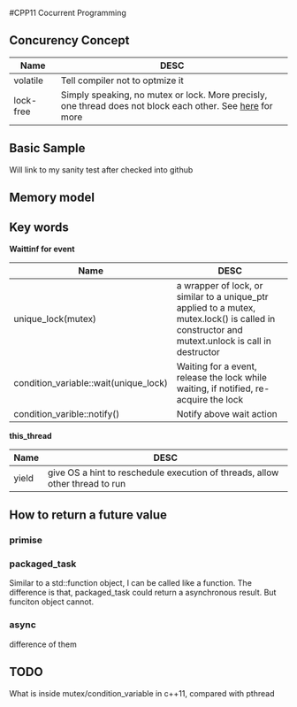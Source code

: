 #CPP11  Cocurrent Programming

## Concurency Concept
  Name          | DESC		
  ------------- | -------------
  volatile      | Tell compiler not to optmize it
 lock-free      | Simply speaking, no mutex or lock. More precisly, one thread does not block each other. See [here](http://preshing.com/20120612/an-introduction-to-lock-free-programming/) for more

## Basic Sample
Will link to my sanity test after checked into github

## Memory model 
## Key words 

**Waittinf for event**

  Name          | DESC		
  ------------- | -------------
  unique_lock(mutex)  | a wrapper of lock, or similar to a unique_ptr applied to a mutex, mutex.lock() is called in constructor and mutext.unlock is call in destructor
 condition_variable::wait(unique_lock)   | Waiting for a event, release the lock while waiting,  if notified, re-acquire the lock
 condition_varible::notify()| Notify above wait action
 
 
 **this_thread**
 
  Name          | DESC		
  ------------- | -------------
  yield   |  give OS a hint to reschedule execution of threads, allow other thread to run

 
 
## How to return a future value

### primise

### packaged_task
Similar to a std::function object, I can be called like a  function. The difference is that, packaged_task could return a asynchronous result. 
But funciton object cannot. 
### async

difference of them 



## TODO
What is inside mutex/condition_variable in c++11, compared with pthread
